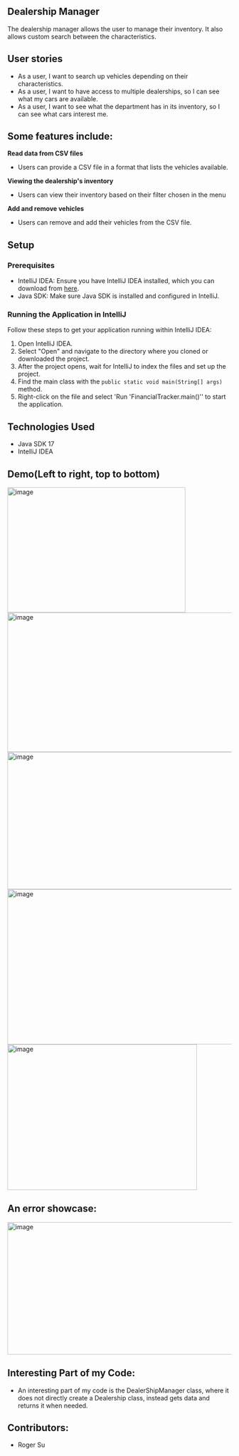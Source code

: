 ## Dealership Manager
The dealership manager allows the user to manage their inventory. It also allows custom search between the characteristics.

## User stories
- As a user, I want to search up vehicles depending on their characteristics.
- As a user, I want to have access to multiple dealerships, so I can see what my cars are available.
- As a user, I want to see what the department has in its inventory, so I can see what cars interest me.
## Some features include:

**Read data from CSV files**
- Users can provide a CSV file in a format that lists the vehicles available.

**Viewing the dealership's inventory**
- Users can view their inventory based on their filter chosen in the menu

**Add and remove vehicles**
- Users can remove and add their vehicles from the CSV file.


## Setup


### Prerequisites

- IntelliJ IDEA: Ensure you have IntelliJ IDEA installed, which you can download from [here](https://www.jetbrains.com/idea/download/).
- Java SDK: Make sure Java SDK is installed and configured in IntelliJ.

### Running the Application in IntelliJ

Follow these steps to get your application running within IntelliJ IDEA:

1. Open IntelliJ IDEA.
2. Select "Open" and navigate to the directory where you cloned or downloaded the project.
3. After the project opens, wait for IntelliJ to index the files and set up the project.
4. Find the main class with the `public static void main(String[] args)` method.
5. Right-click on the file and select 'Run 'FinancialTracker.main()'' to start the application.

## Technologies Used

- Java SDK 17
- IntelliJ IDEA

## Demo(Left to right, top to bottom)
<img width="400" height="281" alt="image" src="https://github.com/user-attachments/assets/72344adc-1d5d-4df7-92f3-9ba98bb7cc18" />
<img width="1037" height="313" alt="image" src="https://github.com/user-attachments/assets/05688fb1-3963-41ee-8312-2e89bf02c788" />
<img width="797" height="308" alt="image" src="https://github.com/user-attachments/assets/0a758032-a8d4-46ab-ae59-cb59209c5d5d" />
<img width="729" height="348" alt="image" src="https://github.com/user-attachments/assets/38868737-fa6d-4c2b-af35-3393b705d321" />
<img width="426" height="327" alt="image" src="https://github.com/user-attachments/assets/99fdc697-d464-423f-962a-0f67579377a9" />

## An error showcase:
<img width="572" height="297" alt="image" src="https://github.com/user-attachments/assets/5614af87-97b3-4af0-8e0a-07629f1afc51" />


## Interesting Part of my Code:
- An interesting part of my code is the DealerShipManager class, where it does not directly create a Dealership class, instead gets data and returns it when needed.


## Contributors:
- Roger Su
